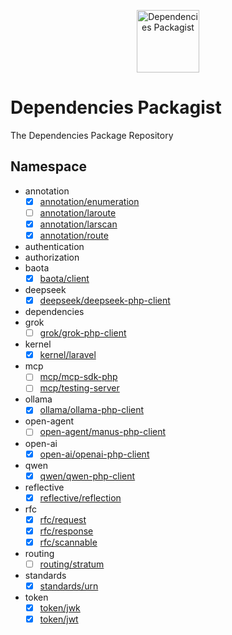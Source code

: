 <p align="center">
    <a href="https://github.com/dependencies-packagist">
        <img alt="Dependencies Packagist" width="100" src="https://avatars.githubusercontent.com/u/188601070?s=200&v=4">
    </a>
</p>

# Dependencies Packagist

The Dependencies Package Repository

## Namespace

- annotation
    - [x] [annotation/enumeration](https://packagist.org/packages/annotation/enumeration)
    - [ ] [annotation/laroute](https://packagist.org/packages/annotation/laroute)
    - [x] [annotation/larscan](https://packagist.org/packages/annotation/larscan)
    - [x] [annotation/route](https://packagist.org/packages/annotation/route)
- authentication
- authorization
- baota
    - [x] [baota/client](https://packagist.org/packages/baota/client)
- deepseek
    - [x] [deepseek/deepseek-php-client](https://packagist.org/packages/deepseek/deepseek-php-client)
- dependencies
- grok
    - [ ] [grok/grok-php-client](https://packagist.org/packages/grok/grok-php-client)
- kernel
    - [x] [kernel/laravel](https://packagist.org/packages/kernel/laravel)
- mcp
    - [ ] [mcp/mcp-sdk-php](https://packagist.org/packages/mcp/mcp-sdk-php)
    - [ ] [mcp/testing-server](https://packagist.org/packages/mcp/testing-server)
- ollama
    - [x] [ollama/ollama-php-client](https://packagist.org/packages/ollama/ollama-php-client)
- open-agent
    - [ ] [open-agent/manus-php-client](https://packagist.org/packages/open-agent/manus-php-client)
- open-ai
    - [x] [open-ai/openai-php-client](https://packagist.org/packages/open-ai/openai-php-client)
- qwen
    - [x] [qwen/qwen-php-client](https://packagist.org/packages/qwen/qwen-php-client)
- reflective
    - [x] [reflective/reflection](https://packagist.org/packages/reflective/reflection)
- rfc
    - [x] [rfc/request](https://packagist.org/packages/rfc/request)
    - [x] [rfc/response](https://packagist.org/packages/rfc/response)
    - [x] [rfc/scannable](https://packagist.org/packages/rfc/scannable)
- routing
    - [ ] [routing/stratum](https://packagist.org/packages/routing/stratum)
- standards
    - [x] [standards/urn](https://packagist.org/packages/standards/urn)
- token
    - [x] [token/jwk](https://packagist.org/packages/token/jwk)
    - [x] [token/jwt](https://packagist.org/packages/token/jwt)
